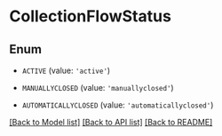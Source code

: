 # CollectionFlowStatus


## Enum

* `ACTIVE` (value: `'active'`)

* `MANUALLYCLOSED` (value: `'manuallyclosed'`)

* `AUTOMATICALLYCLOSED` (value: `'automaticallyclosed'`)

[[Back to Model list]](../README.md#documentation-for-models) [[Back to API list]](../README.md#documentation-for-api-endpoints) [[Back to README]](../README.md)


